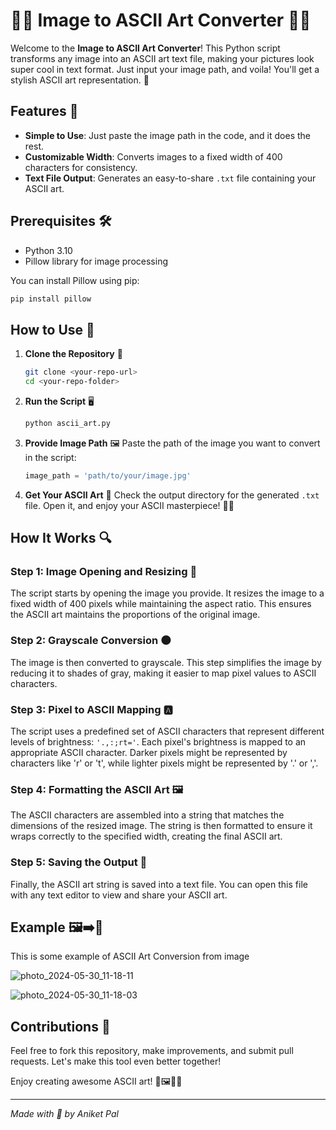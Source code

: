 # 📸🎨 Image to ASCII Art Converter 📄✨

Welcome to the **Image to ASCII Art Converter**! This Python script transforms any image into an ASCII art text file, making your pictures look super cool in text format. Just input your image path, and voila! You'll get a stylish ASCII art representation. 🎉

## Features 🌟
- **Simple to Use**: Just paste the image path in the code, and it does the rest.
- **Customizable Width**: Converts images to a fixed width of 400 characters for consistency.
- **Text File Output**: Generates an easy-to-share `.txt` file containing your ASCII art.

## Prerequisites 🛠️
- Python 3.10
- Pillow library for image processing

You can install Pillow using pip:
```sh
pip install pillow
```

## How to Use 🚀

1. **Clone the Repository** 📂
   ```sh
   git clone <your-repo-url>
   cd <your-repo-folder>
   ```

2. **Run the Script** 🖥️
   ```sh
   python ascii_art.py
   ```

3. **Provide Image Path** 🖼️
   Paste the path of the image you want to convert in the script:
   ```python
   image_path = 'path/to/your/image.jpg'
   ```

4. **Get Your ASCII Art** 🎨
   Check the output directory for the generated `.txt` file. Open it, and enjoy your ASCII masterpiece! 📄✨

## How It Works 🔍

### Step 1: Image Opening and Resizing 📏
The script starts by opening the image you provide. It resizes the image to a fixed width of 400 pixels while maintaining the aspect ratio. This ensures the ASCII art maintains the proportions of the original image.

### Step 2: Grayscale Conversion 🌑
The image is then converted to grayscale. This step simplifies the image by reducing it to shades of gray, making it easier to map pixel values to ASCII characters.

### Step 3: Pixel to ASCII Mapping 🅰️
The script uses a predefined set of ASCII characters that represent different levels of brightness: `'.,:;rt='`. Each pixel's brightness is mapped to an appropriate ASCII character. Darker pixels might be represented by characters like 'r' or 't', while lighter pixels might be represented by '.' or ','.

### Step 4: Formatting the ASCII Art 🖼️
The ASCII characters are assembled into a string that matches the dimensions of the resized image. The string is then formatted to ensure it wraps correctly to the specified width, creating the final ASCII art.

### Step 5: Saving the Output 💾
Finally, the ASCII art string is saved into a text file. You can open this file with any text editor to view and share your ASCII art.

## Example 🖼️➡️📄
This is some example of ASCII Art Conversion from image 

![photo_2024-05-30_11-18-11](https://github.com/Hyperstrom/ascii_art/assets/112319058/64bcece8-d418-433b-9a85-01f3819fd789)

![photo_2024-05-30_11-18-03](https://github.com/Hyperstrom/ascii_art/assets/112319058/e12cc87a-1000-492f-9604-83b8fd47193f)


## Contributions 🤝
Feel free to fork this repository, make improvements, and submit pull requests. Let's make this tool even better together! 

Enjoy creating awesome ASCII art! 🎉🖼️📄✨

---

*Made with 💖 by Aniket Pal*

